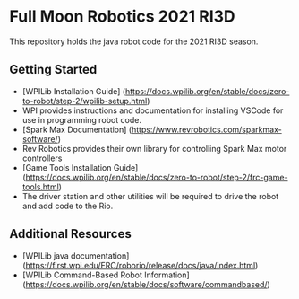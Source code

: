 # Full Moon Robotics 2021 RI3D
This repository holds the java robot code for the 2021 RI3D season.

## Getting Started
- [WPILib Installation Guide] (https://docs.wpilib.org/en/stable/docs/zero-to-robot/step-2/wpilib-setup.html)
- WPI provides instructions and documentation for installing  VSCode for use in programming robot code.
- [Spark Max Documentation] (https://www.revrobotics.com/sparkmax-software/)
- Rev Robotics provides their own library for controlling Spark Max motor controllers
- [Game Tools Installation Guide] (https://docs.wpilib.org/en/stable/docs/zero-to-robot/step-2/frc-game-tools.html)
- The driver station and other utilities will be required to drive the robot and add code to the Rio.

## Additional Resources
- [WPILib java documentation] (https://first.wpi.edu/FRC/roborio/release/docs/java/index.html)
- [WPILib Command-Based Robot Information] (https://docs.wpilib.org/en/stable/docs/software/commandbased/)